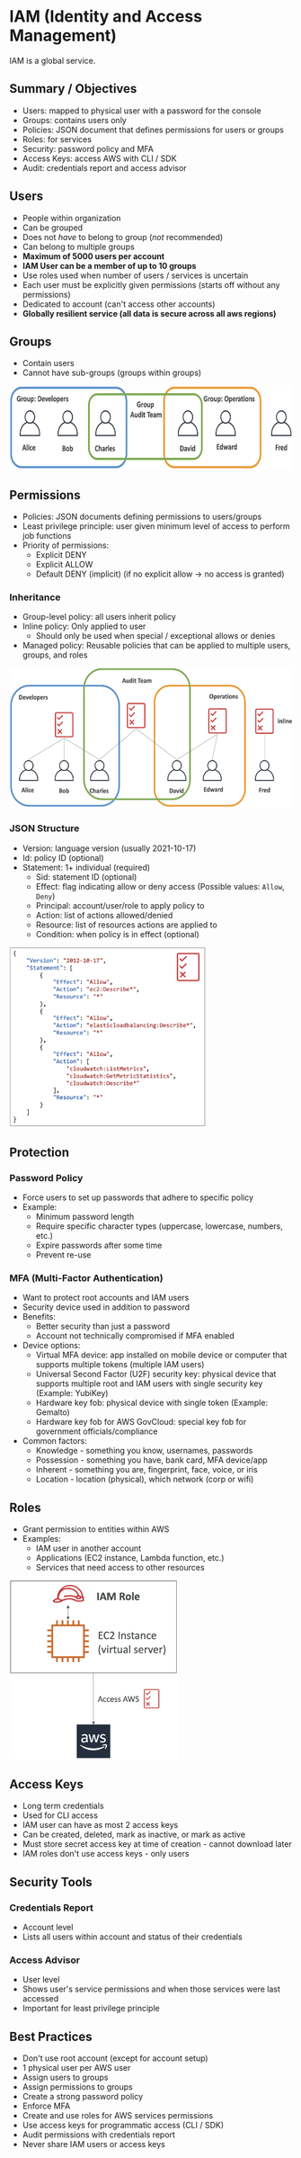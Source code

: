 # IAM (Identity and Access Management)

IAM is a global service.

## Summary / Objectives
- Users: mapped to physical user with a password for the console
- Groups: contains users only
- Policies: JSON document that defines permissions for users or groups
- Roles: for services
- Security: password policy and MFA
- Access Keys: access AWS with CLI / SDK
- Audit: credentials report and access advisor

## Users
- People within organization
- Can be grouped
- Does not _have_ to belong to group (_not_ recommended)
- Can belong to multiple groups
- **Maximum of 5000 users per account**
- **IAM User can be a member of up to 10 groups**
- Use roles used when number of users / services is uncertain
- Each user must be explicitly given permissions (starts off without any permissions)
- Dedicated to account (can't access other accounts)
- **Globally resilient service (all data is secure across all aws regions)**

## Groups
- Contain users
- Cannot have sub-groups (groups within groups)

<img src="../images/iam-group.png" alt="iam groups" height="150" />

## Permissions
- Policies: JSON documents defining permissions to users/groups
- Least privilege principle: user given minimum level of access to perform job functions
- Priority of permissions:
  - Explicit DENY
  - Explicit ALLOW
  - Default DENY (implicit) (if no explicit allow -> no access is granted)

### Inheritance
- Group-level policy: all users inherit policy
- Inline policy: Only applied to user
  - Should only be used when special / exceptional allows or denies
- Managed policy: Reusable policies that can be applied to multiple users, groups, and roles

<img src="../images/policy-inheritance.png" alt="policy inheritance" height="250" />

### JSON Structure
- Version: language version (usually 2021-10-17)
- Id: policy ID (optional)
- Statement: 1+ individual (required)
  - Sid: statement ID (optional)
  - Effect: flag indicating allow or deny access (Possible values: `Allow`, `Deny`)
  - Principal: account/user/role to apply policy to
  - Action: list of actions allowed/denied
  - Resource: list of resources actions are applied to
  - Condition: when policy is in effect (optional)
  
<img src="../images/policy-structure.png" alt="policy structure" width="350" />
  
## Protection

### Password Policy
- Force users to set up passwords that adhere to specific policy
- Example:
  - Minimum password length
  - Require specific character types (uppercase, lowercase, numbers, etc.)
  - Expire passwords after some time
  - Prevent re-use
  
### MFA (Multi-Factor Authentication)
- Want to protect root accounts and IAM users
- Security device used in addition to password
- Benefits:
  - Better security than just a password
  - Account not technically compromised if MFA enabled
- Device options:
  - Virtual MFA device: app installed on mobile device or computer that supports multiple tokens (multiple IAM users)
  - Universal Second Factor (U2F) security key: physical device that supports multiple root and IAM users with single security key (Example: YubiKey)
  - Hardware key fob: physical device with single token (Example: Gemalto)
  - Hardware key fob for AWS GovCloud: special key fob for government officials/compliance
- Common factors:
  - Knowledge - something you know, usernames, passwords
  - Possession - something you have, bank card, MFA device/app
  - Inherent - something you are, fingerprint, face, voice, or iris
  - Location - location (physical), which network (corp or wifi)

## Roles
- Grant permission to entities within AWS
- Examples:
  - IAM user in another account
  - Applications (EC2 instance, Lambda function, etc.)
  - Services that need access to other resources
  
<img src="../images/iam-roles.png" alt="iam roles" width="300" />

## Access Keys
- Long term credentials
- Used for CLI access
- IAM user can have as most 2 access keys
- Can be created, deleted, mark as inactive, or mark as active
- Must store secret access key at time of creation - cannot download later
- IAM roles don't use access keys - only users

## Security Tools

### Credentials Report
- Account level
- Lists all users within account and status of their credentials

### Access Advisor
- User level
- Shows user's service permissions and when those services were last accessed
- Important for least privilege principle

## Best Practices
- Don't use root account (except for account setup)
- 1 physical user per AWS user
- Assign users to groups
- Assign permissions to groups
- Create a strong password policy
- Enforce MFA
- Create and use roles for AWS services permissions
- Use access keys for programmatic access (CLI / SDK)
- Audit permissions with credentials report
- Never share IAM users or access keys
